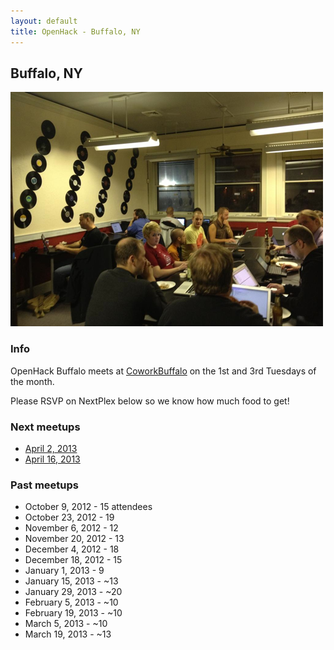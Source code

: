 ```yaml
---
layout: default
title: OpenHack - Buffalo, NY
---
```


## Buffalo, NY

![October 23](/buffalo/october.png)

### Info

OpenHack Buffalo meets at [CoworkBuffalo](http://coworkbuffalo.com) on the 1st and 3rd Tuesdays of the month.

Please RSVP on NextPlex below so we know how much food to get!

### Next meetups

* [April 2, 2013](http://nextplex.com/buffalo-ny/calendar/events/5645)
* [April 16, 2013](http://nextplex.com/buffalo-ny/calendar/events/5646)

### Past meetups

* October 9, 2012 - 15 attendees
* October 23, 2012 - 19
* November 6, 2012 - 12
* November 20, 2012 - 13
* December 4, 2012 - 18
* December 18, 2012 - 15
* January 1, 2013 - 9
* January 15, 2013 - ~13
* January 29, 2013 - ~20
* February 5, 2013 - ~10
* February 19, 2013 - ~10
* March 5, 2013 - ~10
* March 19, 2013 - ~13
